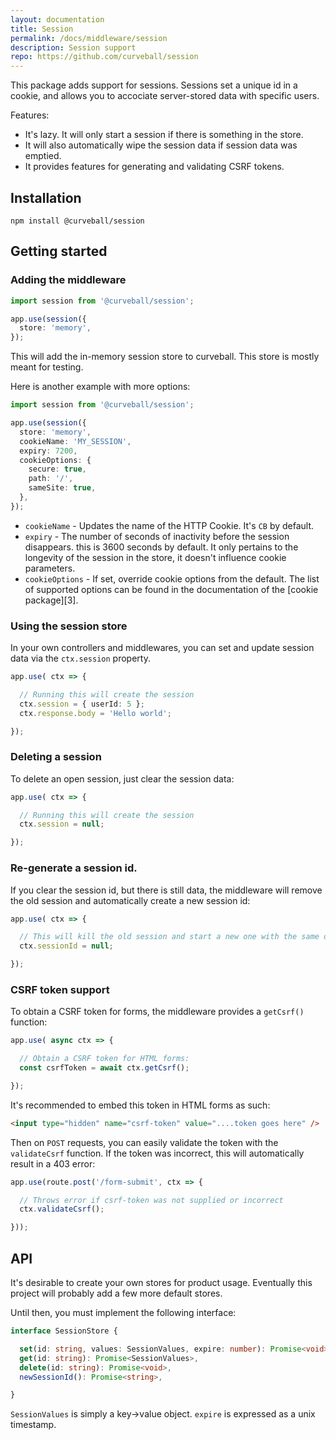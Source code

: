 ```yaml
---
layout: documentation
title: Session
permalink: /docs/middleware/session
description: Session support
repo: https://github.com/curveball/session
---
```


This package adds support for sessions. Sessions set a unique id in a cookie,
and allows you to accociate server-stored data with specific users.

Features:

* It's lazy. It will only start a session if there is something in the store.
* It will also automatically wipe the session data if session data was emptied.
* It provides features for generating and validating CSRF tokens.

Installation
------------

    npm install @curveball/session


Getting started
---------------

### Adding the middleware

```typescript
import session from '@curveball/session';

app.use(session({
  store: 'memory',
});
```

This will add the in-memory session store to curveball. This store is mostly
meant for testing.

Here is another example with more options:

```typescript
import session from '@curveball/session';

app.use(session({
  store: 'memory',
  cookieName: 'MY_SESSION',
  expiry: 7200,
  cookieOptions: {
    secure: true,
    path: '/',
    sameSite: true,
  },
});
```

* `cookieName` - Updates the name of the HTTP Cookie. It's `CB` by default.
* `expiry` - The number of seconds of inactivity before the session disappears.
  this is 3600 seconds by default. It only pertains to the longevity of the
  session in the store, it doesn't influence cookie parameters.
* `cookieOptions` - If set, override cookie options from the default. The list
  of supported options can be found in the documentation of the [cookie
  package][3].

### Using the session store

In your own controllers and middlewares, you can set and update session data
via the `ctx.session` property.

```typescript
app.use( ctx => {

  // Running this will create the session
  ctx.session = { userId: 5 };
  ctx.response.body = 'Hello world';

});
```

### Deleting a session

To delete an open session, just clear the session data:

```typescript
app.use( ctx => {

  // Running this will create the session
  ctx.session = null;

});
```

### Re-generate a session id.

If you clear the session id, but there is still data, the middleware will
remove the old session and automatically create a new session id:

```typescript
app.use( ctx => {

  // This will kill the old session and start a new one with the same data.
  ctx.sessionId = null;

});
```

### CSRF token support

To obtain a CSRF token for forms, the middleware provides a `getCsrf()` function:

```typescript
app.use( async ctx => {

  // Obtain a CSRF token for HTML forms:
  const csrfToken = await ctx.getCsrf();

});
```

It's recommended to embed this token in HTML forms as such:

```html
<input type="hidden" name="csrf-token" value="....token goes here" />
```

Then on `POST` requests, you can easily validate the token with the `validateCsrf`
function. If the token was incorrect, this will automatically result in a 403
error:

```typescript
app.use(route.post('/form-submit', ctx => {

  // Throws error if csrf-token was not supplied or incorrect
  ctx.validateCsrf();

}));
```

API
---

It's desirable to create your own stores for product usage. Eventually this
project will probably add a few more default stores.

Until then, you must implement the following interface:

```typescript
interface SessionStore {

  set(id: string, values: SessionValues, expire: number): Promise<void>;
  get(id: string): Promise<SessionValues>,
  delete(id: string): Promise<void>,
  newSessionId(): Promise<string>,

}
```

`SessionValues` is simply a key->value object. `expire` is expressed as a unix
timestamp.

[1]: https://github.com/curveball/
[2]: https://www.npmjs.com/package/cookie
